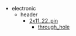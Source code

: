 * electronic
  * header
    * [2x11_22_pin](electronic/header/2x11_22_pin)
      * [through_hole](electronic/header/2x11_22_pin/through_hole)
